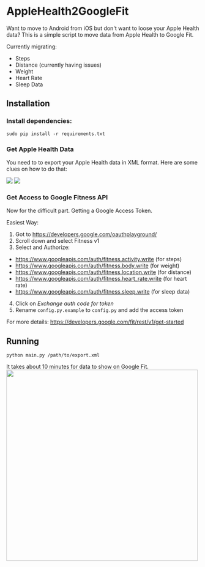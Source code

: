 # AppleHealth2GoogleFit

Want to move to Android from iOS but don't want to loose your Apple Health data? 
This is a simple script to move data from Apple Health to Google Fit. 

Currently migrating:
- Steps 
- Distance (currently having issues) 
- Weight
- Heart Rate
- Sleep Data

## Installation

### Install dependencies:
`sudo pip install -r requirements.txt`  

### Get Apple Health Data
You need to to export your Apple Health data in XML format. Here are some clues on how to do that:

![](https://raw.githubusercontent.com/hermanmaritz/AppleHealth2GoogleFit/master/screenshots/export_apple_health_data1.jpg)   ![](https://raw.githubusercontent.com/hermanmaritz/AppleHealth2GoogleFit/master/screenshots/export_apple_health_data2.jpg)

### Get Access to Google Fitness API
Now for the difficult part. Getting a Google Access Token. 

Easiest Way:
1. Got to https://developers.google.com/oauthplayground/
2. Scroll down and select Fitness v1
3. Select and Authorize:
- https://www.googleapis.com/auth/fitness.activity.write (for steps)
- https://www.googleapis.com/auth/fitness.body.write (for weight)
- https://www.googleapis.com/auth/fitness.location.write (for distance)
- https://www.googleapis.com/auth/fitness.heart_rate.write (for heart rate)
- https://www.googleapis.com/auth/fitness.sleep.write (for sleep data)
4. Click on *Exchange auth code for token* 
5. Rename `config.py.example` to `config.py` and add the access token

For more details: https://developers.google.com/fit/rest/v1/get-started

## Running

`python main.py /path/to/export.xml`

It takes about 10 minutes for data to show on Google Fit.
<a href="https://github.com/hermanmaritz/AppleHealth2GoogleFit/blob/master/screenshots/export_apple_health_data3.png?raw=true"><img src="https://github.com/hermanmaritz/AppleHealth2GoogleFit/blob/master/screenshots/export_apple_health_data3.png?raw=true" align="center" width="500" ></a>




